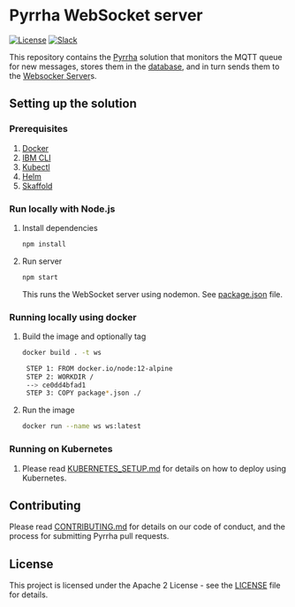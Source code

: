 # Pyrrha WebSocket server

[![License](https://img.shields.io/badge/License-Apache2-blue.svg)](https://www.apache.org/licenses/LICENSE-2.0) [![Slack](https://img.shields.io/static/v1?label=Slack&message=%23prometeo-pyrrha&color=blue)](https://callforcode.org/slack)

This repository contains the [Pyrrha](https://github.com/Pyrrha-Platform/Pyrrha) solution that monitors the MQTT queue for new messages, stores them in the [database](https://github.com/Pyrrha-Platform/Pyrrha-Database), and in turn sends them to the [Websocker Server](https://github.com/Pyrrha-Platform/Pyrrha-WebSocket-Server)s.

## Setting up the solution

### Prerequisites

1. [Docker](https://docs.docker.com/desktop/)
1. [IBM CLI](https://cloud.ibm.com/docs/cli?topic=cli-install-ibmcloud-cli)
1. [Kubectl](https://kubernetes.io/docs/tasks/tools/install-kubectl/)
1. [Helm](https://helm.sh/docs/intro/install/)
1. [Skaffold](https://skaffold.dev/docs/install/)

### Run locally with Node.js

1. Install dependencies

   ```bash
   npm install
   ```

1. Run server

   ```bash
   npm start
   ```

   This runs the WebSocket server using nodemon. See [package.json](package.json) file.

### Running locally using docker

1. Build the image and optionally tag

   ```bash
   docker build . -t ws
   ```

   ```bash
    STEP 1: FROM docker.io/node:12-alpine
    STEP 2: WORKDIR /
    --> ce0dd4bfad1
    STEP 3: COPY package*.json ./
   ```

1. Run the image

   ```bash
   docker run --name ws ws:latest
   ```

### Running on Kubernetes

1. Please read [KUBERNETES_SETUP.md](https://github.com/Pyrrha-Platform/Pyrrha/blob/main/KUBERNETES_SETUP.md) for details on how to deploy using Kubernetes.

## Contributing

Please read [CONTRIBUTING.md](CONTRIBUTING.md) for details on our code of conduct, and the process for submitting Pyrrha pull requests.

## License

This project is licensed under the Apache 2 License - see the [LICENSE](LICENSE) file for details.
